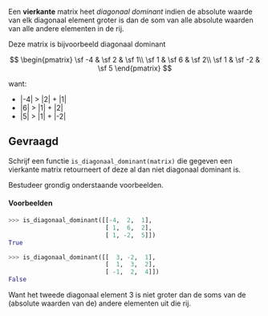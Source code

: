 Een **vierkante** matrix heet *diagonaal dominant* indien de absolute waarde van elk diagonaal element groter is dan de som van alle absolute waarden van alle andere elementen in de rij.

Deze matrix is bijvoorbeeld diagonaal dominant

$$
\begin{pmatrix}
\sf -4 & \sf 2 & \sf 1\\
\sf 1 & \sf 6 & \sf 2\\
\sf 1 & \sf -2 & \sf 5
\end{pmatrix}
$$

want:
- |-4| > |2| + |1|
- |6| > |1| + |2|
- |5| > |1| + |-2|


## Gevraagd
Schrijf een functie `is_diagonaal_dominant(matrix)` die gegeven een vierkante matrix retourneert of deze al dan niet diagonaal dominant is.

Bestudeer grondig onderstaande voorbeelden.

#### Voorbeelden

```python
>>> is_diagonaal_dominant([[-4,  2,  1],
                           [ 1,  6,  2],
                           [ 1, -2,  5]])
True
```


```python
>>> is_diagonaal_dominant([[  3, -2,  1],
                           [  1,  3,  2],
                           [ -1,  2,  4]])
False
```
Want het tweede diagonaal element 3 is niet groter dan de soms van de (absolute waarden van de) andere elementen uit die rij. 
